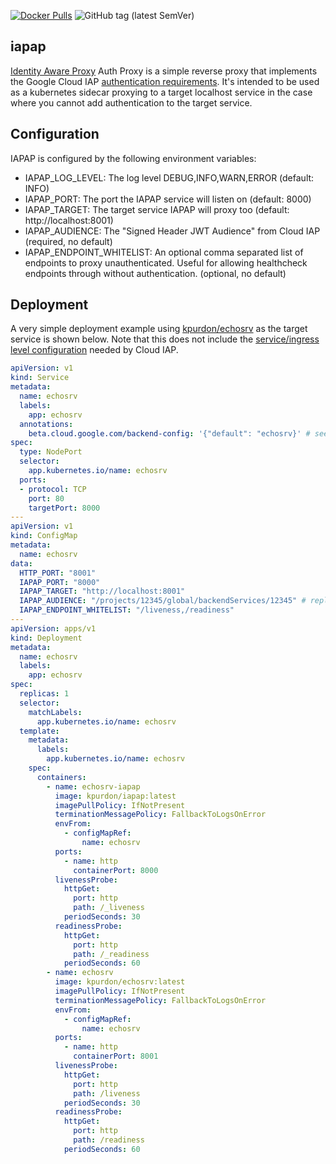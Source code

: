 [![Docker Pulls](https://img.shields.io/docker/pulls/kpurdon/iapap.svg)](https://hub.docker.com/r/kpurdon/iapap)
![GitHub tag (latest SemVer)](https://img.shields.io/github/v/tag/kpurdon/iapap?sort=semver)

iapap
-----

[Identity Aware Proxy](https://cloud.google.com/iap/) Auth Proxy is a simple reverse proxy that implements the Google Cloud IAP [authentication requirements](https://cloud.google.com/iap/docs/signed-headers-howto). It's intended to be used as a kubernetes sidecar proxying to a target localhost service in the case where you cannot add authentication to the target service.

## Configuration

IAPAP is configured by the following environment variables:

- IAPAP_LOG_LEVEL: The log level DEBUG,INFO,WARN,ERROR (default: INFO)
- IAPAP_PORT: The port the IAPAP service will listen on (default: 8000)
- IAPAP_TARGET: The target service IAPAP will proxy too (default: http://localhost:8001)
- IAPAP_AUDIENCE: The "Signed Header JWT Audience" from Cloud IAP (required, no default)
- IAPAP_ENDPOINT_WHITELIST: An optional comma separated list of endpoints to proxy unauthenticated. Useful for allowing healthcheck endpoints through without authentication. (optional, no default)

## Deployment

A very simple deployment example using [kpurdon/echosrv](https://github.com/kpurdon/echosrv) as the target service is shown below. Note that this does not include the [service/ingress level configuration](https://cloud.google.com/iap/docs/enabling-kubernetes-howto) needed by Cloud IAP.

``` yaml
apiVersion: v1
kind: Service
metadata:
  name: echosrv
  labels:
    app: echosrv
  annotations:
    beta.cloud.google.com/backend-config: '{"default": "echosrv}' # see cloud iap docs
spec:
  type: NodePort
  selector:
    app.kubernetes.io/name: echosrv
  ports:
  - protocol: TCP
    port: 80
    targetPort: 8000
---
apiVersion: v1
kind: ConfigMap
metadata:
  name: echosrv
data:
  HTTP_PORT: "8001"
  IAPAP_PORT: "8000"
  IAPAP_TARGET: "http://localhost:8001"
  IAPAP_AUDIENCE: "/projects/12345/global/backendServices/12345" # replace me with your value
  IAPAP_ENDPOINT_WHITELIST: "/liveness,/readiness"
---
apiVersion: apps/v1
kind: Deployment
metadata:
  name: echosrv
  labels:
    app: echosrv
spec:
  replicas: 1
  selector:
    matchLabels:
      app.kubernetes.io/name: echosrv
  template:
    metadata:
      labels:
        app.kubernetes.io/name: echosrv
    spec:
      containers:
        - name: echosrv-iapap
          image: kpurdon/iapap:latest
          imagePullPolicy: IfNotPresent
          terminationMessagePolicy: FallbackToLogsOnError
          envFrom:
            - configMapRef:
                name: echosrv
          ports:
            - name: http
              containerPort: 8000
          livenessProbe:
            httpGet:
              port: http
              path: /_liveness
            periodSeconds: 30
          readinessProbe:
            httpGet:
              port: http
              path: /_readiness
            periodSeconds: 60
        - name: echosrv
          image: kpurdon/echosrv:latest
          imagePullPolicy: IfNotPresent
          terminationMessagePolicy: FallbackToLogsOnError
          envFrom:
            - configMapRef:
                name: echosrv
          ports:
            - name: http
              containerPort: 8001
          livenessProbe:
            httpGet:
              port: http
              path: /liveness
            periodSeconds: 30
          readinessProbe:
            httpGet:
              port: http
              path: /readiness
            periodSeconds: 60
```
